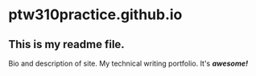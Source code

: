 # ptw310practice.github.io

## This is my readme file.

Bio and description of site. My technical writing portfolio. It's _**awesome!**_

